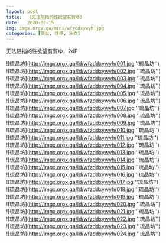 ```yaml
---
layout: post
title:  《无法阻挡的性欲望有賀ゆ》
date:   2020-08-15
img: imgx.orgx.ga/mini/wfzddxywyh.jpg
categories: [美女, 性感, 泳衣]
---
```


无法阻挡的性欲望有賀ゆ，24P

![琉晶坊](http://imgx.orgx.ga/ld/wfzddxywyh/001.jpg ''琉晶坊'') <br>
![琉晶坊](http://imgx.orgx.ga/ld/wfzddxywyh/002.jpg ''琉晶坊'') <br>
![琉晶坊](http://imgx.orgx.ga/ld/wfzddxywyh/003.jpg ''琉晶坊'') <br>
![琉晶坊](http://imgx.orgx.ga/ld/wfzddxywyh/004.jpg ''琉晶坊'') <br>
![琉晶坊](http://imgx.orgx.ga/ld/wfzddxywyh/005.jpg ''琉晶坊'') <br>
![琉晶坊](http://imgx.orgx.ga/ld/wfzddxywyh/006.jpg ''琉晶坊'') <br>
![琉晶坊](http://imgx.orgx.ga/ld/wfzddxywyh/007.jpg ''琉晶坊'') <br>
![琉晶坊](http://imgx.orgx.ga/ld/wfzddxywyh/008.jpg ''琉晶坊'') <br>
![琉晶坊](http://imgx.orgx.ga/ld/wfzddxywyh/009.jpg ''琉晶坊'') <br>
![琉晶坊](http://imgx.orgx.ga/ld/wfzddxywyh/010.jpg ''琉晶坊'') <br>
![琉晶坊](http://imgx.orgx.ga/ld/wfzddxywyh/011.jpg ''琉晶坊'') <br>
![琉晶坊](http://imgx.orgx.ga/ld/wfzddxywyh/012.jpg ''琉晶坊'') <br>
![琉晶坊](http://imgx.orgx.ga/ld/wfzddxywyh/013.jpg ''琉晶坊'') <br>
![琉晶坊](http://imgx.orgx.ga/ld/wfzddxywyh/014.jpg ''琉晶坊'') <br>
![琉晶坊](http://imgx.orgx.ga/ld/wfzddxywyh/015.jpg ''琉晶坊'') <br>
![琉晶坊](http://imgx.orgx.ga/ld/wfzddxywyh/016.jpg ''琉晶坊'') <br>
![琉晶坊](http://imgx.orgx.ga/ld/wfzddxywyh/017.jpg ''琉晶坊'') <br>
![琉晶坊](http://imgx.orgx.ga/ld/wfzddxywyh/018.jpg ''琉晶坊'') <br>
![琉晶坊](http://imgx.orgx.ga/ld/wfzddxywyh/019.jpg ''琉晶坊'') <br>
![琉晶坊](http://imgx.orgx.ga/ld/wfzddxywyh/020.jpg ''琉晶坊'') <br>
![琉晶坊](http://imgx.orgx.ga/ld/wfzddxywyh/021.jpg ''琉晶坊'') <br>
![琉晶坊](http://imgx.orgx.ga/ld/wfzddxywyh/022.jpg ''琉晶坊'') <br>
![琉晶坊](http://imgx.orgx.ga/ld/wfzddxywyh/023.jpg ''琉晶坊'') <br>
![琉晶坊](http://imgx.orgx.ga/ld/wfzddxywyh/024.jpg ''琉晶坊'') <br>
